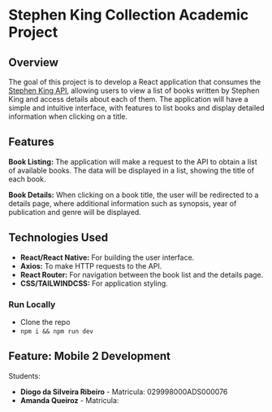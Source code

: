 # Stephen King Collection Academic Project

## Overview

The goal of this project is to develop a React application that consumes the [Stephen King API](https://stephen-king-api.onrender.com/), allowing users to view a list of books written by Stephen King and access details about each of them. The application will have a simple and intuitive interface, with features to list books and display detailed information when clicking on a title.


## Features
**Book Listing:** The application will make a request to the API to obtain a list of available books. The data will be displayed in a list, showing the title of each book.

**Book Details:** When clicking on a book title, the user will be redirected to a details page, where additional information such as synopsis, year of publication and genre will be displayed.

## Technologies Used

- **React/React Native:** For building the user interface.
- **Axios:** To make HTTP requests to the API.
- **React Router:** For navigation between the book list and the details page.
- **CSS/TAILWINDCSS:** For application styling.



### Run Locally

- Clone the repo
- `npm i && npm run dev`

## Feature: Mobile 2 Development

Students:
- **Diogo da Silveira Ribeiro** - Matricula: 029998000ADS000076
- **Amanda Queiroz** - Matricula:

